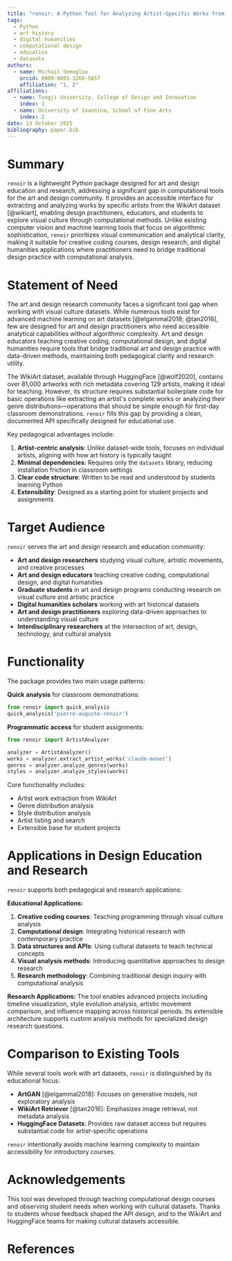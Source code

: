 ```yaml
---
title: "renoir: A Python Tool for Analyzing Artist-Specific Works from WikiArt"
tags:
  - Python
  - art history
  - digital humanities
  - computational design
  - education
  - datasets
authors:
  - name: Michail Semoglou
    orcid: 0009-0003-3268-5657
    affiliation: "1, 2"
affiliations:
  - name: Tongji University, College of Design and Innovation
    index: 1
  - name: University of Ioannina, School of Fine Arts
    index: 2
date: 13 October 2025
bibliography: paper.bib
---
```


# Summary

`renoir` is a lightweight Python package designed for art and design education and research, addressing a significant gap in computational tools for the art and design community. It provides an accessible interface for extracting and analyzing works by specific artists from the WikiArt dataset [@wikiart], enabling design practitioners, educators, and students to explore visual culture through computational methods. Unlike existing computer vision and machine learning tools that focus on algorithmic sophistication, `renoir` prioritizes visual communication and analytical clarity, making it suitable for creative coding courses, design research, and digital humanities applications where practitioners need to bridge traditional design practice with computational analysis.

# Statement of Need

The art and design research community faces a significant tool gap when working with visual culture datasets. While numerous tools exist for advanced machine learning on art datasets [@elgammal2018; @tan2016], few are designed for art and design practitioners who need accessible analytical capabilities without algorithmic complexity. Art and design educators teaching creative coding, computational design, and digital humanities require tools that bridge traditional art and design practice with data-driven methods, maintaining both pedagogical clarity and research utility.

The WikiArt dataset, available through HuggingFace [@wolf2020], contains over 81,000 artworks with rich metadata covering 129 artists, making it ideal for teaching. However, its structure requires substantial boilerplate code for basic operations like extracting an artist's complete works or analyzing their genre distributions—operations that should be simple enough for first-day classroom demonstrations. `renoir` fills this gap by providing a clean, documented API specifically designed for educational use.

Key pedagogical advantages include:

1. **Artist-centric analysis**: Unlike dataset-wide tools, focuses on individual artists, aligning with how art history is typically taught
2. **Minimal dependencies**: Requires only the `datasets` library, reducing installation friction in classroom settings
3. **Clear code structure**: Written to be read and understood by students learning Python
4. **Extensibility**: Designed as a starting point for student projects and assignments

# Target Audience

`renoir` serves the art and design research and education community:

- **Art and design researchers** studying visual culture, artistic movements, and creative processes
- **Art and design educators** teaching creative coding, computational design, and digital humanities
- **Graduate students** in art and design programs conducting research on visual culture and artistic practice
- **Digital humanities scholars** working with art historical datasets
- **Art and design practitioners** exploring data-driven approaches to understanding visual culture
- **Interdisciplinary researchers** at the intersection of art, design, technology, and cultural analysis

# Functionality

The package provides two main usage patterns:

**Quick analysis** for classroom demonstrations:

```python
from renoir import quick_analysis
quick_analysis('pierre-auguste-renoir')
```

**Programmatic access** for student assignments:

```python
from renoir import ArtistAnalyzer

analyzer = ArtistAnalyzer()
works = analyzer.extract_artist_works('claude-monet')
genres = analyzer.analyze_genres(works)
styles = analyzer.analyze_styles(works)
```

Core functionality includes:

- Artist work extraction from WikiArt
- Genre distribution analysis
- Style distribution analysis
- Artist listing and search
- Extensible base for student projects

# Applications in Design Education and Research

`renoir` supports both pedagogical and research applications:

**Educational Applications:**

1. **Creative coding courses**: Teaching programming through visual culture analysis
2. **Computational design**: Integrating historical research with contemporary practice
3. **Data structures and APIs**: Using cultural datasets to teach technical concepts
4. **Visual analysis methods**: Introducing quantitative approaches to design research
5. **Research methodology**: Combining traditional design inquiry with computational analysis

**Research Applications:**
The tool enables advanced projects including timeline visualization, style evolution analysis, artistic movement comparison, and influence mapping across historical periods. Its extensible architecture supports custom analysis methods for specialized design research questions.

# Comparison to Existing Tools

While several tools work with art datasets, `renoir` is distinguished by its educational focus:

- **ArtGAN** [@elgammal2018]: Focuses on generative models, not exploratory analysis
- **WikiArt Retriever** [@tan2016]: Emphasizes image retrieval, not metadata analysis
- **HuggingFace Datasets**: Provides raw dataset access but requires substantial code for artist-specific operations

`renoir` intentionally avoids machine learning complexity to maintain accessibility for introductory courses.

# Acknowledgements

This tool was developed through teaching computational design courses and observing student needs when working with cultural datasets. Thanks to students whose feedback shaped the API design, and to the WikiArt and HuggingFace teams for making cultural datasets accessible.

# References
